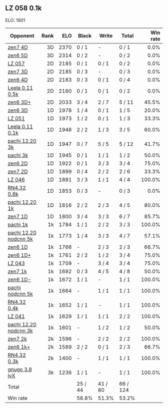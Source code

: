 ## LZ 058 0.1k ##

ELO: 1901

Opponent | Rank | ELO | Black | Write | Total | Win rate
---------|-----:|----:|-------|-------|-------|-------:
[zen7 4D](zen7%204D.md) | 3D | 2370 | 0 / 1 | - | 0 / 1 | 0.0%
[zen6 5D](zen6%205D.md) | 3D | 2314 | 0 / 2 | - | 0 / 2 | 0.0%
[LZ 057](LZ%20057.md) | 2D | 2185 | 0 / 1 | 0 / 1 | 0 / 2 | 0.0%
[zen7 3D](zen7%203D.md) | 2D | 2185 | 0 / 3 | - | 0 / 3 | 0.0%
[zen6 4D](zen6%204D.md) | 2D | 2183 | 0 / 3 | 0 / 1 | 0 / 4 | 0.0%
[Leela 0.11 0.5k](Leela%200.11%200.5k.md) | 2D | 2160 | 0 / 1 | 0 / 1 | 0 / 2 | 0.0%
[zen6 3D+](zen6%203D+.md) | 2D | 2033 | 3 / 4 | 2 / 7 | 5 / 11 | 45.5%
[zen6 3D](zen6%203D.md) | 1D | 1978 | 1 / 4 | 0 / 1 | 1 / 5 | 20.0%
[LZ 051](LZ%20051.md) | 1D | 1973 | 1 / 2 | 0 / 1 | 1 / 3 | 33.3%
[Leela 0.11 0.1k](Leela%200.11%200.1k.md) | 1D | 1948 | 2 / 2 | 1 / 3 | 3 / 5 | 60.0%
[pachi 12.20 3k](pachi%2012.20%203k.md) | 1D | 1947 | 0 / 7 | 5 / 5 | 5 / 12 | 41.7%
[pachi 3k](pachi%203k.md) | 1D | 1945 | 0 / 1 | 1 / 1 | 1 / 2 | 50.0%
[zen6 2D](zen6%202D.md) | 1D | 1922 | 0 / 1 | 3 / 3 | 3 / 4 | 75.0%
[zen7 2D](zen7%202D.md) | 1D | 1899 | 0 / 4 | 2 / 2 | 2 / 6 | 33.3%
[LZ 046](LZ%20046.md) | 1D | 1881 | 3 / 3 | 1 / 1 | 4 / 4 | 100.0%
[RN4.32 0.8k](RN4.32%200.8k.md) | 1D | 1853 | 0 / 3 | - | 0 / 3 | 0.0%
[pachi 12.20 1k](pachi%2012.20%201k.md) | 1D | 1816 | 2 / 2 | 2 / 3 | 4 / 5 | 80.0%
[zen7 1D](zen7%201D.md) | 1D | 1800 | 3 / 4 | 3 / 3 | 6 / 7 | 85.7%
[pachi 1k](pachi%201k.md) | 1k | 1784 | 1 / 1 | 2 / 2 | 3 / 3 | 100.0%
[pachi 12.20 nodcnn 5k](pachi%2012.20%20nodcnn%205k.md) | 1k | 1773 | 1 / 4 | 3 / 3 | 4 / 7 | 57.1%
[zen6 1D](zen6%201D.md) | 1k | 1766 | - | 2 / 3 | 2 / 3 | 66.7%
[zen6 1D+](zen6%201D+.md) | 1k | 1761 | 2 / 2 | 1 / 2 | 3 / 4 | 75.0%
[LZ 043](LZ%20043.md) | 1k | 1709 | - | 3 / 4 | 3 / 4 | 75.0%
[zen7 1k](zen7%201k.md) | 1k | 1692 | 0 / 3 | 4 / 5 | 4 / 8 | 50.0%
[zen6 1D-](zen6%201D-.md) | 1k | 1672 | 1 / 1 | - | 1 / 1 | 100.0%
[pachi nodcnn 5k](pachi%20nodcnn%205k.md) | 1k | 1664 | - | 1 / 1 | 1 / 1 | 100.0%
[RN4.32 0.4k](RN4.32%200.4k.md) | 1k | 1652 | 1 / 1 | - | 1 / 1 | 100.0%
[LZ 041](LZ%20041.md) | 1k | 1629 | 1 / 1 | 1 / 1 | 2 / 2 | 100.0%
[pachi 12.20 nodcnn 3k](pachi%2012.20%20nodcnn%203k.md) | 1k | 1601 | - | 1 / 2 | 1 / 2 | 50.0%
[zen7 2k](zen7%202k.md) | 2k | 1596 | - | 2 / 2 | 2 / 2 | 100.0%
[zen6 1k+](zen6%201k+.md) | 2k | 1589 | 2 / 2 | 0 / 1 | 2 / 3 | 66.7%
[RN4.32 0.3k](RN4.32%200.3k.md) | 2k | 1400 | - | 1 / 1 | 1 / 1 | 100.0%
[gnugo 3.8 lvX](gnugo%203.8%20lvX.md) | 3k | 1236 | 1 / 1 | - | 1 / 1 | 100.0%
Total | | | 25 / 44 | 41 / 80 | 66 / 124 | 
Win rate| | | 56.8% | 51.3% | 53.2% | 
